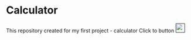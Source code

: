 # Calculator
This repository created for my first project  - calculator
Click to  button [<img src="https://s18955.pcdn.co/wp-content/uploads/2018/02/github.png" width="25"/>]()
